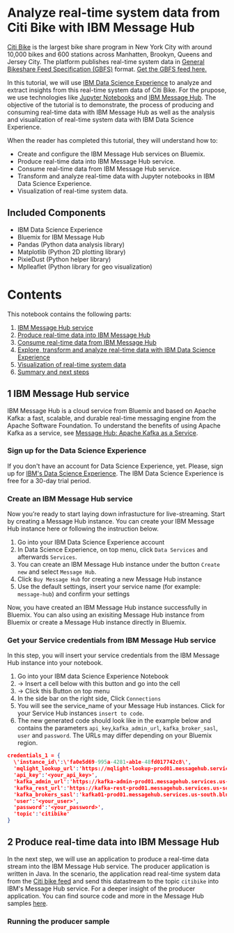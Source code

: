 # Analyze real-time system data from Citi Bike with IBM Message Hub

[Citi Bike](https://www.citibikenyc.com/) is the largest bike share program in New York City with around 10,000 bikes and 600 stations across Manhatten, Brookyn, Queens and Jersey City. The platform publishes real-time system data in [General Bikeshare Feed Specification (GBFS)](https://github.com/NABSA/gbfs/blob/master/gbfs.md) format. [Get the GBFS feed here.](https://gbfs.citibikenyc.com/gbfs/gbfs.json)  

In this tutorial, we will use [IBM Data Science Experience](https://datascience.ibm.com/) to analyze and extract insights from this real-time system data of Citi Bike. For the prupose, we use technologies like [Jupyter Notebooks](http://jupyter.org/) and [IBM Message Hub](http://www-03.ibm.com/software/products/en/ibm-message-hub). The objective of the tutorial is to demonstrate, the process of producing and consuming real-time data with IBM Message Hub as well as the analysis and visualization of real-time system data with IBM Data Science Experience.

When the reader has completed this tutorial, they will understand how to:

* Create and configure the IBM Message Hub services on Bluemix.
* Produce real-time data into IBM Message Hub service.
* Consume real-time data from IBM Message Hub service.
* Transform and analyze real-time data with Jupyter notebooks in IBM Data Science Experience.
* Visualization of real-time system data.

## Included Components
* IBM Data Science Experience
* Bluemix for IBM Message Hub
* Pandas (Python data analysis library)
* Matplotlib (Python 2D plotting library)
* PixieDust (Python helper library)
* Mplleaflet (Python library for geo visualization)

# Contents
This notebook contains the following parts:

1.	[IBM Message Hub service](#1-ibm-message-hub-service-)
2.	[Produce real-time data into IBM Message Hub](#2-produce-real-time-data-into-ibm-message-hub-)
3.	[Consume real-time data from IBM Message Hub](#consumer-)
4.  [Explore, transform and analyze real-time data with IBM Data Science Experience](#analyze-)
5.	[Visualization of real-time system data](#visualization-)
6.  [Summary and next steps](#summary-)

## 1 IBM Message Hub service <a name="message-hub"></a>
IBM Message Hub is a cloud service from Bluemix and based on Apache Kafka: a fast, scalable, and durable real-time messaging engine from the Apache Software Foundation. To understand the benefits of using Apache Kafka as a service, see [Message Hub: Apache Kafka as a Service](https://developer.ibm.com/messaging/2016/03/14/message-hub-apache-kafka-as-a-service/).

### Sign up for the Data Science Experience
If you don't have an account for Data Science Experience, yet. Please, sign up for [IBM's Data Science Experience](https://datascience.ibm.com/). The IBM Data Science Experience is free for a 30-day trial period.

### Create an IBM Message Hub service
Now you’re ready to start laying down infrastucture for live-streaming. Start by creating a Message Hub instance. You can create your IBM Message Hub instance here or following the instruction below.

1. Go into your IBM Data Science Experience account
2. In Data Science Experience, on top menu, click `Data Services` and afterwards `Services`.
3. You can create an IBM Message Hub instance under the button `Create new` and select `Message Hub`.
4. Click `Buy Message Hub` for creating a new Message Hub instance
5. Use the default settings, insert your service name (for example: `message-hub`) and confirm your settings

Now, you have created an IBM Message Hub instance successfully in Bluemix. You can also using an exisiting Message Hub instance from Bluemix or create a Message Hub instance directly in Bluemix.

### Get your Service credentials from IBM Message Hub service

In this step, you will insert your service credentials from the IBM Message Hub instance into your notebook.

1. Go into your IBM data Science Experience Notebook
2. → Insert a cell below with this button and go into the cell
3. → Click this Button on top menu
4. In the side bar on the right side, Click `Connections`
5. You will see the service_name of your Message Hub instances. Click for your Service Hub instances `insert to code`.
6. The new generated code should look like in the example below and contains the parameters `api_key`,`kafka_admin_url`, `kafka_broker_sasl`, `user` and `password`. The URLs may differ depending on your Bluemix region.


```json
credentials_1 = {
  \'instance_id\':\'fa0e5d69-995a-4281-ab1e-48fd017742c8\',
  'mqlight_lookup_url':'https://mqlight-lookup-prod01.messagehub.services.us-south.bluemix.net/Lookup?serviceId=fa0e5d69-995a-4281-ab1e-48fd017742c8',
  'api_key':'<your_api_key>',
  'kafka_admin_url':'https://kafka-admin-prod01.messagehub.services.us-south.bluemix.net:443',
  'kafka_rest_url':'https://kafka-rest-prod01.messagehub.services.us-south.bluemix.net:443',
  'kafka_brokers_sasl':'kafka01-prod01.messagehub.services.us-south.bluemix.net:9093,kafka04-prod01.messagehub.services.us-south.bluemix.net:9093,kafka03-prod01.messagehub.services.us-south.bluemix.net:9093,kafka05-prod01.messagehub.services.us-south.bluemix.net:9093,kafka02-prod01.messagehub.services.us-south.bluemix.net:9093',
  'user':'<your_user>',
  'password':'<your_password>',
  'topic':'citibike'
}
```

## 2 Produce real-time data into IBM Message Hub <a name="producer"></a>
In the next step, we will use an application to produce a real-time data stream into the IBM Message Hub service. The producer application is written in Java. In the scenario, the application read real-time system data from the [Citi bike feed](https://gbfs.citibikenyc.com/gbfs/gbfs.json) and send this datastream to the topic `citibike` into IBM's Message Hub service. For a deeper insight of the producer application. You can find source code and more in the Message Hub samples [here](https://github.com/danielLinke/message-hub-samples).

### Running the producer sample
